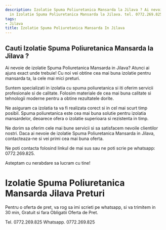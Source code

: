 ```yaml
---
description: Izolatie Spuma Poliuretanica Mansarda la Jilava ? Ai nevoie de un profesionist
  in Izolatie Spuma Poliuretanica Mansarda la Jilava. tel. 0772.269.825
tags:
- Jilava
title: Izolatie Spuma Poliuretanica Mansarda In Jilava
---
```



## Cauti Izolatie Spuma Poliuretanica Mansarda la Jilava ?

Ai nevoie de izolatie Spuma Poliuretanica Mansarda in Jilava? Atunci ai ajuns exact unde trebuie! Cu noi vei obtine cea mai buna izolatie pentru mansarda ta, la cele mai mici preturi. 

Suntem specializati in izolatia cu spuma poliuretanica si iti oferim servicii profesionale si de calitate. Folosim materiale de cea mai buna calitate si tehnologii moderne pentru a obtine rezultatele dorite. 

Ne asiguram ca izolatia ta va fi realizata corect si in cel mai scurt timp posibil. Spuma poliuretanica este cea mai buna solutie pentru izolatia mansardelor, deoarece ofera o izolatie superioara si rezistenta in timp. 

Ne dorim sa oferim cele mai bune servicii si sa satisfacem nevoile clientilor nostri. Daca ai nevoie de izolatie Spuma Poliuretanica Mansarda in Jilava, contacteaza-ne si vei primi cea mai buna oferta. 

Ne poti contacta folosind linkul de mai sus sau ne poti scrie pe whatsapp: 0772.269.825. 

Asteptam cu nerabdare sa lucram cu tine!

# Izolatie Spuma Poliuretanica Mansarda Jilava Preturi
Pentru o oferta de pret, va rog sa imi scrieti pe whatsapp, si va trimitem in 30 min, Gratuit si fara Obligatii Oferta de Pret.

Tel. 0772.269.825
Whatsapp. 0772.269.825